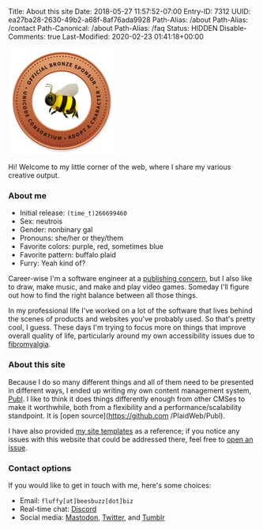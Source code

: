 Title: About this site
Date: 2018-05-27 11:57:52-07:00
Entry-ID: 7312
UUID: ea27ba28-2630-49b2-a68f-8af76ada9928
Path-Alias: /about
Path-Alias: /contact
Path-Canonical: /about
Path-Alias: /faq
Status: HIDDEN
Disable-Comments: true
Last-Modified: 2020-02-23 01:41:18+00:00

![{scale=2,img_class="inset-right",shape=True,gallery_id=None}](_layout/bronze-1F41D.png)

Hi! Welcome to my little corner of the web, where I share my various creative
output.


### About me

* Initial release: `(time_t)266699460`
* Sex: neutrois
* Gender: nonbinary gal
* Pronouns: she/her or they/them
* Favorite colors: purple, red, sometimes blue
* Favorite pattern: buffalo plaid
* Furry: Yeah kind of?

Career-wise I'm a software engineer at a [publishing concern](https://maven.io/), but I also like to draw, make music, and make and play video games. Someday I'll figure out how to find the right balance between all those things.

In my professional life I've worked on a lot of the software that lives behind the scenes of products and websites you've probably used. So that's pretty cool, I guess. These days I'm trying to focus more on things that improve overall quality of life, particularly around my own accessibility issues due to [fibromyalgia](/blog/?tag=fibromyalgia).

### About this site

Because I do so many different things and all of them need to be presented in
different ways, I ended up writing my own content management system,
[Publ](http://publ.beesbuzz.biz). I like to think it does things differently
enough from other CMSes to make it worthwhile, both from a flexibility and a
performance/scalability standpoint. It is [open source](https://github.com
/PlaidWeb/Publ).

I have also provided [my site templates](https://github.com/PlaidWeb/Publ-templates-beesbuzz.biz) as a reference; if you notice any issues with this website that could be addressed there, feel free to [open an issue](https://github.com/PlaidWeb/Publ-templates-beesbuzz.biz/issues).

### Contact options

If you would like to get in touch with me, here's some choices:

* Email: `fluffy[at]beesbuzz[dot]biz`
* Real-time chat: [Discord](/discord)
* Social media: [Mastodon](/mastodon), [Twitter](/twitter), and [Tumblr](/tumblr)

